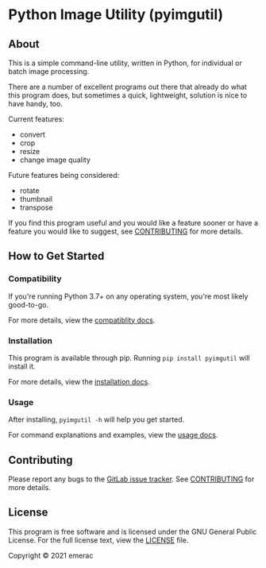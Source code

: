 # Python Image Utility (pyimgutil)

## About

This is a simple command-line utility, written in Python, for individual or
batch image processing.

There are a number of excellent programs out there that already do what this
program does, but sometimes a quick, lightweight, solution is nice to have
handy, too.

Current features:

* convert
* crop
* resize
* change image quality

Future features being considered:

* rotate
* thumbnail
* transpose

If you find this program useful and you would like a feature sooner or have
a feature you would like to suggest, see [CONTRIBUTING](CONTRIBUTING.md) for
more details.

## How to Get Started

### Compatibility

If you're running Python 3.7+ on any operating system, you're most likely
good-to-go.

For more details, view the [compatiblity docs](docs/compatibility.md).

### Installation

This program is available through pip. Running `pip install pyimgutil` will
install it.

For more details, view the [installation docs](docs/installation.md).

### Usage

After installing, `pyimgutil -h` will help you get started.

For command explanations and examples, view the [usage docs](docs/usage.md).

## Contributing

Please report any bugs to the
[GitLab issue tracker](https://gitlab.com/emerac/pyimgutil/-/issues).
See [CONTRIBUTING](CONTRIBUTING.md) for more details.

## License

This program is free software and is licensed under the GNU General
Public License. For the full license text, view the [LICENSE](LICENSE)
file.

Copyright © 2021 emerac
